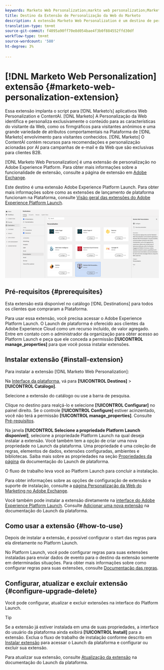 ```yaml
---
keywords: Marketo Web Personalization;markto web personalization;Marketo Web Personalization extension;markto web personalization extension;markto web personalization extension;marketo;Marketo
title: Destino da Extensão de Personalização da Web do Marketo
description: A extensão Marketo Web Personalization é um destino de personalização no Adobe Experience Platform. Para obter mais informações sobre a funcionalidade de extensão, consulte a página de extensão no Adobe Exchange.
translation-type: tm+mt
source-git-commit: f4095a90ff70e8d054bae4f3b0f884552ffd30df
workflow-type: tm+mt
source-wordcount: '580'
ht-degree: 3%

---
```



# [!DNL Marketo Web Personalization] extensão {#marketo-web-personalization-extension}

Essa extensão implanta o script para [!DNL Marketo’s] aplicativos Web Personalization e ContentAI. [!DNL Marketo] A Personalização da Web identifica e personaliza exclusivamente o conteúdo para as características do visitante da Web, como os firmgráficos para visitantes anônimos e uma grande variedade de atributos comportamentais na Plataforma de  [!DNL Marketo] envolvimento para visitantes conhecidos. [!DNL Marketo] O ContentAI contém recursos para recomendações e personalização acionadas por AI para campanhas de e-mail e da Web que são exclusivas para clientes B2B.

[!DNL Marketo Web Personalization] é uma extensão de personalização no Adobe Experience Platform. Para obter mais informações sobre a funcionalidade de extensão, consulte a página de extensão em [Adobe Exchange](https://exchange.adobe.com/experiencecloud.details.101232.marketo-web-personalization.html).

Este destino é uma extensão Adobe Experience Platform Launch. Para obter mais informações sobre como as extensões de lançamento de plataforma funcionam na Plataforma, consulte [Visão geral das extensões do Adobe Experience Platform Launch](../launch-extensions/overview.md).

![Extensão de personalização da Web do Marketo](../../assets/catalog/personalization/marketo-web-personalization/catalog.png)

## Pré-requisitos {#prerequisites}

Esta extensão está disponível no catálogo [!DNL Destinations] para todos os clientes que compraram a Plataforma.

Para usar essa extensão, você precisa acessar o Adobe Experience Platform Launch. O Launch de plataforma é oferecido aos clientes da Adobe Experience Cloud como um recurso incluído, de valor agregado. Entre em contato com o administrador da organização para obter acesso ao Platform Launch e peça que ele conceda a permissão **[!UICONTROL manage_properties]** para que você possa instalar extensões.

## Instalar extensão {#install-extension}

Para instalar a extensão [!DNL Marketo Web Personalization]:

Na [Interface da plataforma](http://platform.adobe.com/), vá para **[!UICONTROL Destinos]** > **[!UICONTROL Catálogo]**.

Selecione a extensão do catálogo ou use a barra de pesquisa.

Clique no destino para realçá-lo e selecione **[!UICONTROL Configurar]** no painel direito. Se o controle **[!UICONTROL Configure]** estiver acinzentado, você não terá a permissão **[!UICONTROL manage_properties]**. Consulte [Pré-requisitos](#prerequisites).

Na janela **[!UICONTROL Selecione a propriedade Platform Launch disponível]**, selecione a propriedade Platform Launch na qual deseja instalar a extensão. Você também tem a opção de criar uma nova propriedade no Launch da plataforma. Uma propriedade é uma coleção de regras, elementos de dados, extensões configuradas, ambientes e bibliotecas. Saiba mais sobre as propriedades na seção [Propriedades da página](https://experienceleague.adobe.com/docs/launch/using/reference/admin/companies-and-properties.html#properties-page) da documentação do Launch de plataforma.

O fluxo de trabalho leva você ao Platform Launch para concluir a instalação.

Para obter informações sobre as opções de configuração de extensão e suporte de instalação, consulte a [página Personalização da Web do Marketing no Adobe Exchange](https://exchange.adobe.com/experiencecloud.details.101232.marketo-web-personalization.html).

Você também pode instalar a extensão diretamente na [interface do Adobe Experience Platform Launch](https://launch.adobe.com/). Consulte [Adicionar uma nova extensão](https://experienceleague.adobe.com/docs/launch/using/reference/manage-resources/extensions/overview.html?lang=en#add-a-new-extension) na documentação do Launch da plataforma.

## Como usar a extensão {#how-to-use}

Depois de instalar a extensão, é possível configurar o start das regras para ela diretamente no Platform Launch.

No Platform Launch, você pode configurar regras para suas extensões instaladas para enviar dados de evento para o destino da extensão somente em determinadas situações. Para obter mais informações sobre como configurar regras para suas extensões, consulte [Documentação das regras](https://experienceleague.adobe.com/docs/launch/using/reference/manage-resources/rules.html).

## Configurar, atualizar e excluir extensão {#configure-upgrade-delete}

Você pode configurar, atualizar e excluir extensões na interface do Platform Launch.

>[!TIP]
>
>Se a extensão já estiver instalada em uma de suas propriedades, a interface do usuário da plataforma ainda exibirá **[!UICONTROL Install]** para a extensão. Exclua o fluxo de trabalho de instalação conforme descrito em [Instalar extensão](#install-extension) para acessar o Launch da plataforma e configurar ou excluir sua extensão.

Para atualizar sua extensão, consulte [Atualização da extensão](https://experienceleague.adobe.com/docs/launch/using/reference/manage-resources/extensions/extension-upgrade.html) na documentação do Launch da plataforma.